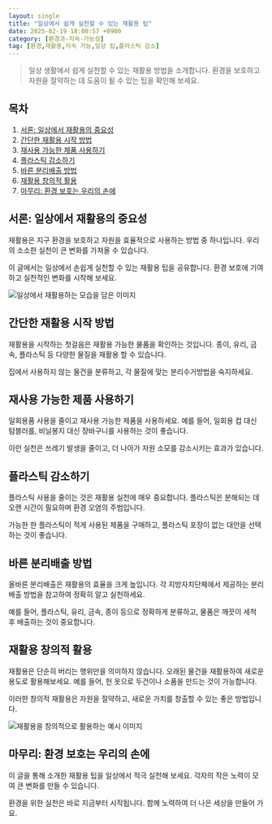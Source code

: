 ```yaml
---
layout: single
title: "일상에서 쉽게 실천할 수 있는 재활용 팁"
date: 2025-02-19 18:00:57 +0900
category: [환경과-지속-가능성]
tag: [환경,재활용,지속 가능,일상 팁,플라스틱 감소]
---
```

  
> 일상 생활에서 쉽게 실천할 수 있는 재활용 방법을 소개합니다. 환경을 보호하고 자원을 절약하는 데 도움이 될 수 있는 팁을 확인해 보세요.

## 목차
1. [서론: 일상에서 재활용의 중요성](#서론-일상에서-재활용의-중요성)
2. [간단한 재활용 시작 방법](#간단한-재활용-시작-방법)
3. [재사용 가능한 제품 사용하기](#재사용-가능한-제품-사용하기)
4. [플라스틱 감소하기](#플라스틱-감소하기)
5. [바른 분리배출 방법](#바른-분리배출-방법)
6. [재활용 창의적 활용](#재활용-창의적-활용)
7. [마무리: 환경 보호는 우리의 손에](#마무리-환경-보호는-우리의-손에)

## 서론: 일상에서 재활용의 중요성

재활용은 지구 환경을 보호하고 자원을 효율적으로 사용하는 방법 중 하나입니다. 우리의 소소한 실천이 큰 변화를 가져올 수 있습니다.


이 글에서는 일상에서 손쉽게 실천할 수 있는 재활용 팁을 공유합니다. 환경 보호에 기여하고 실천적인 변화를 시작해 보세요.


![일상에서 재활용하는 모습을 담은 이미지](undefined)



## 간단한 재활용 시작 방법

재활용을 시작하는 첫걸음은 재활용 가능한 물품을 확인하는 것입니다. 종이, 유리, 금속, 플라스틱 등 다양한 물질을 재활용 할 수 있습니다.


집에서 사용하지 않는 물건을 분류하고, 각 물질에 맞는 분리수거방법을 숙지하세요.



## 재사용 가능한 제품 사용하기

일회용품 사용을 줄이고 재사용 가능한 제품을 사용하세요. 예를 들어, 일회용 컵 대신 텀블러를, 비닐봉지 대신 장바구니를 사용하는 것이 좋습니다.


이런 실천은 쓰레기 발생을 줄이고, 더 나아가 자원 소모를 감소시키는 효과가 있습니다.



## 플라스틱 감소하기

플라스틱 사용을 줄이는 것은 재활용 실천에 매우 중요합니다. 플라스틱은 분해되는 데 오랜 시간이 필요하며 환경 오염의 주범입니다.


가능한 한 플라스틱이 적게 사용된 제품을 구매하고, 플라스틱 포장이 없는 대안을 선택하는 것이 좋습니다.



## 바른 분리배출 방법

올바른 분리배출은 재활용의 효율을 크게 높입니다. 각 지방자치단체에서 제공하는 분리배출 방법을 참고하여 정확히 알고 실천하세요.


예를 들어, 플라스틱, 유리, 금속, 종이 등으로 정확하게 분류하고, 물품은 깨끗이 세척 후 배출하는 것이 중요합니다.



## 재활용 창의적 활용

재활용은 단순히 버리는 행위만을 의미하지 않습니다. 오래된 물건을 재활용하여 새로운 용도로 활용해보세요. 예를 들어, 헌 옷으로 두건이나 소품을 만드는 것이 가능합니다.


이러한 창의적 재활용은 자원을 절약하고, 새로운 가치를 창출할 수 있는 좋은 방법입니다.


![재활용을 창의적으로 활용하는 예시 이미지](undefined)



## 마무리: 환경 보호는 우리의 손에

이 글을 통해 소개한 재활용 팁을 일상에서 적극 실천해 보세요. 각자의 작은 노력이 모여 큰 변화를 만들 수 있습니다.


환경을 위한 실천은 바로 지금부터 시작됩니다. 함께 노력하여 더 나은 세상을 만들어 가요.

